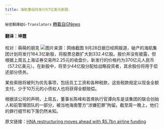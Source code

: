 ```yaml
---
title: 海航重组将发行57亿美元新股
---
```

`秘密翻譯組G-Translators` [轉載自GNews](https://gnews.org/zh-hans/1559744/)

#### 翻译：坤霆
校对：萌萌的朋克
![](https://assets.gnews.org/wp-content/uploads/2021/09/1-131.jpg)图片来源：网络截图
9月28日据日经网报道，破产的海航集团计划将发行164.3亿新股，将股票总数扩大到332.4亿股。报价并没有披露，但根据上周五上海证券交易所2.25元的收盘价，新发行的价格约为370亿元人民币（57.2亿美元）。在新股中，将至少44亿股分配给战略投资者，其余股份将用于偿还部分债务。

某些索赔将被列为优先事项，包括员工工资和各种税款，这些税款规定以现金全额支付。少于10万元的小债权人也将获得全额赔偿。

根据该公司的声明，上周五，董事长陈峰和首席执行官谭向东是该集团的联合创始人和前管理团队的一部分，被当地海南警方“涉嫌犯罪”拘留。截至周一晚上，他们的罪行细节和下落仍然未知。

原文链接：[HNA restructuring moves ahead with $5.7bn airline funding](https://asia.nikkei.com/Business/Markets/China-debt-crunch/HNA-restructuring-moves-ahead-with-5.7bn-airline-funding)
